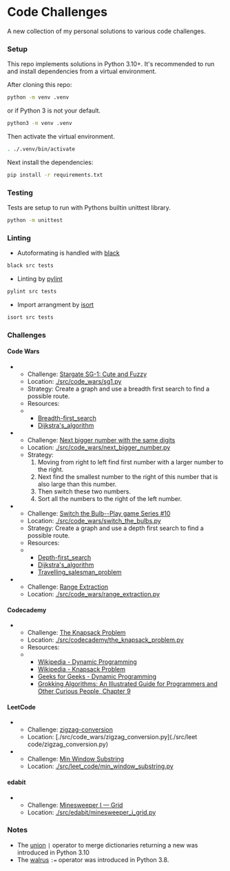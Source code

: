 # Code Challenges
A new collection of my personal solutions to various code challenges.
### Setup
This repo implements solutions in Python 3.10+.  It's recommended to run and install dependencies from a virtual environment.

After cloning this repo:
```sh
python -m venv .venv
```
or if Python 3 is not your default.
```sh
python3 -m venv .venv
```

Then activate the virtual environment.
```sh
. ./.venv/bin/activate
```
Next install the dependencies:
```sh
pip install -r requirements.txt
```
### Testing
Tests are setup to run with Pythons builtin unittest library.
```sh
python -m unittest
```

### Linting
- Autoformating is handled with [black](https://pypi.org/project/black/)
```sh
black src tests
```
- Linting by [pylint](https://pypi.org/project/pylint/)
```sh
pylint src tests
```
- Import arrangment by [isort](https://pypi.org/project/isort/)
```sh
isort src tests
```

### Challenges
#### Code Wars
- - Challenge: [Stargate SG-1: Cute and Fuzzy](https://www.codewars.com/kata/59669eba1b229e32a300001a/train/python)
  - Location: [./src/code_wars/sg1.py](./src/code_wars/sg1.py)
  - Strategy: Create a graph and use a breadth first search to find a possible route.
  - Resources:
  - - [Breadth-first_search](https://en.wikipedia.org/wiki/Breadth-first_search)
    - [Dijkstra's_algorithm](https://en.wikipedia.org/wiki/Dijkstra's_algorithm)
- - Challenge: [Next bigger number with the same digits](https://www.codewars.com/kata/55983863da40caa2c900004e/train/python)
  - Location: [./src/code_wars/next_bigger_number.py](./src/code_wars/next_bigger_number.py)
  - Strategy:
    1. Moving from right to left find first number with a larger number to the right.
    1. Next find the smallest number to the right of this number that is also large than this number.
    1. Then switch these two numbers.
    1. Sort all the numbers to the right of the left number.
- - Challenge: [Switch the Bulb--Play game Series #10](https://www.codewars.com/kata/5a96064cfd57777828000187/train/python)
  - Location: [./src/code_wars/switch_the_bulbs.py](./src/code_wars/switch_the_bulbs.py)
  - Strategy: Create a graph and use a depth first search to find a possible route.
  - Resources:
  - - [Depth-first_search](https://en.wikipedia.org/wiki/Depth-first_search)
    - [Dijkstra's_algorithm](https://en.wikipedia.org/wiki/Dijkstra's_algorithm)
    - [Travelling_salesman_problem](https://en.wikipedia.org/wiki/Travelling_salesman_problem)
- - Challenge: [Range Extraction](https://www.codewars.com/kata/51ba717bb08c1cd60f00002f)
  - Location: [./src/code_wars/range_extraction.py](./src/code_wars/range_extraction.py)
#### Codecademy
- - Challenge: [The Knapsack Problem](https://www.codecademy.com/code-challenges/code-challenge-knapsack-problem-python)
  - Location: [./src/codecademy/the_knapsack_problem.py](./src/codecademy/the_knapsack_problem.py)
  - Resources:
  - - [Wikipedia - Dynamic Programming](https://en.wikipedia.org//wiki/Dynamic_programming)
    - [Wikipedia - Knapsack Problem](https://en.wikipedia.org/wiki/Knapsack_problem)
    - [Geeks for Geeks - Dynamic Programming](https://www.geeksforgeeks.org/dynamic-programming/)
    - [Grokking Algorithms: An Illustrated Guide for Programmers and Other Curious People, Chapter 9](https://www.amazon.com/Grokking-Algorithms-illustrated-programmers-curious/dp/1617292230)
#### LeetCode
- - Challenge: [zigzag-conversion](https://leetcode.com/problems/zigzag-conversion/description/)
  - Location: [./src/code_wars/zigzag_conversion.py](./src/leet code/zigzag_conversion.py)
- - Challenge: [Min Window Substring](https://leetcode.com/problems/minimum-window-substring/)
  - Location: [./src/leet_code/min_window_substring.py](./src/leet_code/min_window_substring.py)
#### edabit
- - Challenge: [Minesweeper I — Grid](https://edabit.com/challenge/voZCqTGMSNjCrRhf9)
  - Location: [./src/edabit/minesweeper_i_grid.py](./src/edabit/minesweeper_i_grid.py)
### Notes
- The [union](https://docs.python.org/3/whatsnew/3.10.html) `|` operator to merge dictionaries returning a new was introduced in Python 3.10
- The [walrus](https://docs.python.org/3/whatsnew/3.8.html) `:=` operator was introduced in Python 3.8.
